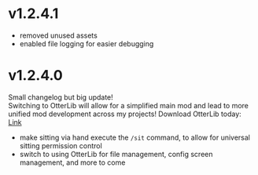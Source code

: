 # v1.2.4.1
* removed unused assets
* enabled file logging for easier debugging

# v1.2.4.0
Small changelog but big update!
\
Switching to OtterLib will allow for a simplified main mod and lead to more unified mod development across my projects! Download OtterLib today: [Link](https://modrinth.com/mod/otterlib)
* make sitting via hand execute the `/sit` command, to allow for universal sitting permission control
* switch to using OtterLib for file management, config screen management, and more to come
